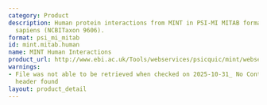 ```yaml
---
category: Product
description: Human protein interactions from MINT in PSI-MI MITAB format for Homo
  sapiens (NCBITaxon 9606).
format: psi_mi_mitab
id: mint.mitab.human
name: MINT Human Interactions
product_url: http://www.ebi.ac.uk/Tools/webservices/psicquic/mint/webservices/current/search/query/species:human
warnings:
- File was not able to be retrieved when checked on 2025-10-31_ No Content-Length
  header found
layout: product_detail
---
```

